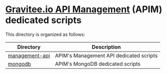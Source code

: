 # [Gravitee.io API Management](https://gravitee.io/products/apim/) (APIM) dedicated scripts

This directory is organized as follows:

| Directory                                 | Description                                                           |
| ----------------------------------------- | --------------------------------------------------------------------- |
| [management-api](./management-api)        | APIM's Management API dedicated scripts                               |
| [mongodb](./mongodb)                      | APIM's MongoDB dedicated scripts                                      |